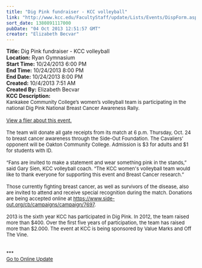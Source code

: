 ```yaml
---
title: "Dig Pink fundraiser - KCC volleyball"
link: "http://www.kcc.edu/FacultyStaff/update/Lists/Events/DispForm.aspx?ID=458"
sort_date: 1380891117000
pubDate: "04 Oct 2013 12:51:57 GMT"
creator: "Elizabeth Becvar"
---
```


<div><b>Title:</b> Dig Pink fundraiser - KCC volleyball</div>
<div><b>Location:</b> Ryan Gymnasium</div>
<div><b>Start Time:</b> 10/24/2013 6:00 PM</div>
<div><b>End Time:</b> 10/24/2013 8:00 PM</div>
<div><b>End Date:</b> 10/24/2013 8:00 PM</div>
<div><b>Created:</b> 10/4/2013 7:51 AM</div>
<div><b>Created By:</b> Elizabeth Becvar</div>
<div><b>KCC Description:</b> <div class="ExternalClassB19C14B05F284BFDBEF5E8DC2709AC0E">
<div><font size="2">Kankakee Community College’s women’s volleyball team is participating in the national Dig Pink National Breast Cancer Awareness Rally.</font></div>
<div><font size="2"></font> </div>
<div><font size="2"><a href="/FacultyStaff/update/Documents/dig%20pink%20volleyball%20flier%2013.pdf">View a flier about this event.</a></font></div>
<div><font size="2"><br />The team will donate all gate receipts from its match at 6 p.m. Thursday, Oct. 24 to breast cancer awareness through the Side-Out Foundation. The Cavaliers’ opponent will be Oakton Community College. Admission is $3 for adults and $1 for students with ID.</font></div><font size="2">
<div><br />“Fans are invited to make a statement and wear something pink in the stands,” said Gary Sien, KCC volleyball coach. “The KCC women's volleyball team would like to thank everyone for supporting this event and Breast Cancer research.”</div>
<div><br />Those currently fighting breast cancer, as well as survivors of the disease, also are invited to attend and receive special recognition during the match. Donations are being accepted online at </font><a href="https://www.side-out.org/cb/campaigns/campaign/7697"><font size="2">https://www.side-out.org/cb/campaigns/campaign/7697</font></a><font size="2">.</font></div><font size="2">
<div><br />2013 is the sixth year KCC has participated in Dig Pink. In 2012, the team raised more than $400. Over the first five years of participation, the team has raised more than $2.000. The event at KCC is being sponsored by Value Marks and Off The Vine.</div>
<div><br /></font><br /><font size="2">***  </font></div>
<div><font size="2"><a href="/FacultyStaff/update/Pages/dailyupdate.aspx">Go to Online Update</a></font><br /></div></div></div>
